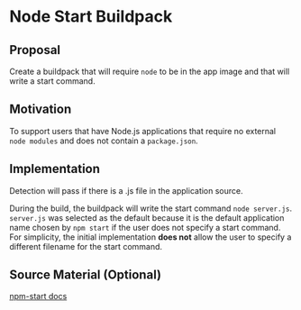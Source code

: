 # Node Start Buildpack

## Proposal

Create a buildpack that will require `node` to be in the app image and that will write a start command.

## Motivation

To support users that have Node.js applications that require no external `node modules` and does not contain a `package.json`.

## Implementation

Detection will pass if there is a .js file in the application source.

During the build, the buildpack will write the start command `node server.js`. `server.js` was selected as the default because it is the default application name chosen by `npm start` if the user does not specify a start command. For simplicity, the initial implementation **does not** allow the user to specify a different filename for the start command.

## Source Material (Optional)

[npm-start docs](https://docs.npmjs.com/cli/start.html)


